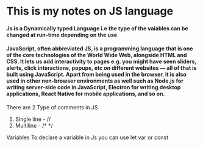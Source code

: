 # This is my notes on JS language

#### Js is a Dynamically typed Language i.e the type of the vaiables can be changed at run-time depending on the use
#### JavaScript, often abbreviated JS, is a programming language that is one of the core technologies of the World Wide Web, alongside HTML and CSS. It lets us add interactivity to pages e.g. you might have seen sliders, alerts, click interactions, popups, etc on different websites — all of that is built using JavaScript. Apart from being used in the browser, it is also used in other non-browser environments as well such as Node.js for writing server-side code in JavaScript, Electron for writing desktop applications, React Native for mobile applications, and so on.

There are 2 Type of comments in JS
1. Single line - //
2. Multiline - /* */

Variables 
To declare a variable in Js you can use let var or const